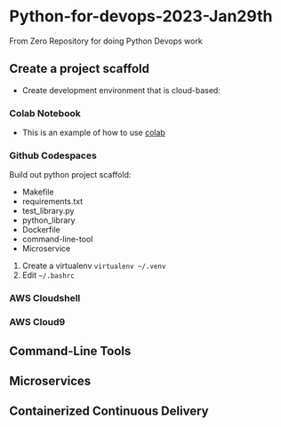 # Python-for-devops-2023-Jan29th
From Zero Repository for doing Python Devops work

## Create a project scaffold

* Create development environment that is cloud-based: 

### Colab Notebook

* This is an example of how to use [colab](https://github.com/ranjith093/Python-for-devops-2023-Jan29th/blob/main/getting_started_python.ipynb)

### Github Codespaces

Build out python project scaffold:

* Makefile
* requirements.txt
* test_library.py
* python_library
* Dockerfile
* command-line-tool
* Microservice

1. Create a virtualenv `virtualenv ~/.venv`
2. Edit `~/.bashrc`


### AWS Cloudshell 
### AWS Cloud9

## Command-Line Tools

## Microservices

## Containerized Continuous Delivery
